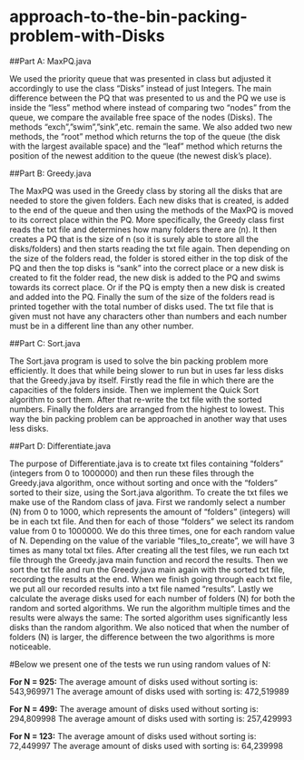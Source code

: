 # approach-to-the-bin-packing-problem-with-Disks

##Part A: MaxPQ.java

We used the priority queue that was presented in class but adjusted it accordingly to use the class “Disks” instead of just Integers. The main difference between the PQ that was presented to us and the PQ we use is inside the “less” method where instead of comparing two “nodes” from the queue, we compare the available free space of the nodes (Disks). The methods “exch”,”swim”,”sink”,etc. remain the same. We also added two new methods, the “root” method which returns the top of the queue (the disk with the largest available space) and the “leaf” method which returns the position of the newest addition to the queue (the newest disk’s place).

##Part B: Greedy.java

The MaxPQ was used in the Greedy class by storing all the disks that are needed to store the given folders. Each new disks that is created, is added to the end of the queue and then using the methods of the MaxPQ is moved to its correct place within the PQ. More specifically, the Greedy class first reads the txt file and determines how many folders there are (n). It then creates a PQ that is the size of n (so it is surely able to store all the disks/folders) and then starts reading the txt file again. Then depending on the size of the folders read, the folder is stored either in the top disk of the PQ and then the top disks is “sank” into the correct place or a new disk is created to fit the folder read, the new disk is added to the PQ and swims towards its correct place. Or if the PQ is empty then a new disk is created and added into the PQ. Finally the sum of the size of the folders read is printed together with the total number of disks used.
The txt file that is given must not have any characters other than numbers and each number must be in a different line than any other number.

##Part C: Sort.java

The Sort.java program is used to solve the bin packing problem more efficiently. It does that while being slower to run but in uses far less disks that the Greedy.java by itself.
Firstly read the file in which there are the capacities of the folders inside. Then we implement the Quick Sort algorithm to sort them. After that re-write the txt file with the sorted numbers. Finally the folders are arranged from the highest to lowest. This way the bin packing problem can be approached in another way that uses less disks.

##Part D: Differentiate.java

The purpose of Differentiate.java is to create txt files containing “folders” (integers from 0 to 1000000) and then run these files through the Greedy.java algorithm, once without sorting and once with the “folders” sorted to their size, using the Sort.java algorithm.
To create the txt files we make use of the Random class of java. First we randomly select a number (N) from 0 to 1000, which represents the amount of “folders” (integers) will be in each txt file. And then for each of those “folders” we select its random value from 0 to 1000000. We do this three times, one for each random value of N. Depending on the value of the variable “files_to_create”, we will have 3 times as many total txt files.
After creating all the test files, we run each txt file through the Greedy.java main function and record the results. Then we sort the txt file and run the Greedy.java main again with the sorted txt file, recording the results at the end.
When we finish going through each txt file, we put all our recorded results into a txt file named “results”. Lastly we calculate the average disks used for each number of folders (N) for both the random and sorted algorithms.
We run the algorithm multiple times and the results were always the same: The sorted algorithm uses significantly less disks than the random algorithm. We also noticed that when the number of folders (N) is larger, the difference between the two algorithms is more noticeable.

#Below we present one of the tests we run using random values of N:

**For N = 925:**
The average amount of disks used without sorting is: 543,969971 
The average amount of disks used with sorting is: 472,519989 

**For N = 499:**
The average amount of disks used without sorting is: 294,809998 
The average amount of disks used with sorting is: 257,429993 

**For N = 123:**
The average amount of disks used without sorting is: 72,449997 
The average amount of disks used with sorting is: 64,239998
